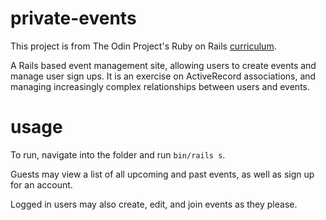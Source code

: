 # private-events

This project is from The Odin Project's Ruby on Rails [curriculum](https://www.theodinproject.com/lessons/ruby-on-rails-private-events).

A Rails based event management site, allowing users to create events and manage user sign ups. It is an exercise on ActiveRecord associations, and managing increasingly complex relationships between users and events.

# usage

To run, navigate into the folder and run `bin/rails s`.

Guests may view a list of all upcoming and past events, as well as sign up for an account.

Logged in users may also create, edit, and join events as they please.